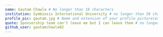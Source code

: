 ```yaml
---
name: Gautam Chawla # No longer than 18 characters
institution: Symbiosis International University # no longer than 58 characters
profile_pic: gautam.jpg # Name and extension of your profile picture(ex. mona.png)
quote: Sponsorship team can't leave me but I can leave them # no longer than 100 characters
github_user: gautamchawla02
---
```

